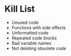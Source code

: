 Kill List
=========
* Unused code
* Functions with side effects
* Unformatted code
* Repeated code blocks
* Bad variable names
* Not deleting obsolete code

